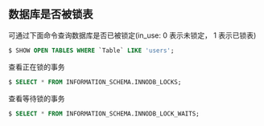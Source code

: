 ## 数据库是否被锁表

可通过下面命令查询数据库是否已被锁定(in_use: 0 表示未锁定， 1 表示已锁表)

```sql
$ SHOW OPEN TABLES WHERE `Table` LIKE 'users'; 
```

查看正在锁的事务

```sql
$ SELECT * FROM INFORMATION_SCHEMA.INNODB_LOCKS; 
```

查看等待锁的事务

```sql
$ SELECT * FROM INFORMATION_SCHEMA.INNODB_LOCK_WAITS; 
```



